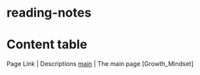# reading-notes
# Content table
Page Link     |  Descriptions
[main](https://sajaababneh.github.io/reading-notes/) | The main page
[Growth_Mindset]